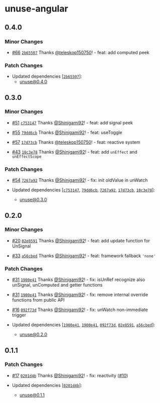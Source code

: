 # unuse-angular

## 0.4.0

### Minor Changes

- [#66](https://github.com/un-ts/unuse/pull/66) [`2b65507`](https://github.com/un-ts/unuse/commit/2b65507b7541a0847e7ed7e3a07306db49e7d831) Thanks [@teleskop150750](https://github.com/teleskop150750)! - feat: add computed peek

### Patch Changes

- Updated dependencies [[`2b65507`](https://github.com/un-ts/unuse/commit/2b65507b7541a0847e7ed7e3a07306db49e7d831)]:
  - unuse@0.4.0

## 0.3.0

### Minor Changes

- [#51](https://github.com/un-ts/unuse/pull/51) [`c753147`](https://github.com/un-ts/unuse/commit/c7531471fa474d2db8a9f836d9da86b28ba9cb5f) Thanks [@Shinigami92](https://github.com/Shinigami92)! - feat: add signal peek

- [#55](https://github.com/un-ts/unuse/pull/55) [`79dd6cb`](https://github.com/un-ts/unuse/commit/79dd6cbaebfa6c74c57351d4a4fc8e5eac1591f4) Thanks [@Shinigami92](https://github.com/Shinigami92)! - feat: useToggle

- [#57](https://github.com/un-ts/unuse/pull/57) [`17d73cb`](https://github.com/un-ts/unuse/commit/17d73cbe9c9b717f40b33e14caf9e3c3d0d14775) Thanks [@teleskop150750](https://github.com/teleskop150750)! - feat: reactive system

- [#43](https://github.com/un-ts/unuse/pull/43) [`18c3e78`](https://github.com/un-ts/unuse/commit/18c3e78ea91f9ca7b4d084ba95d0b6d7cf9f6f12) Thanks [@Shinigami92](https://github.com/Shinigami92)! - feat: add `unEffect` and `unEffectScope`

### Patch Changes

- [#54](https://github.com/un-ts/unuse/pull/54) [`7267a92`](https://github.com/un-ts/unuse/commit/7267a9231716e64bf5114825ea0d85119b6a973c) Thanks [@Shinigami92](https://github.com/Shinigami92)! - fix: init oldValue in unWatch

- Updated dependencies [[`c753147`](https://github.com/un-ts/unuse/commit/c7531471fa474d2db8a9f836d9da86b28ba9cb5f), [`79dd6cb`](https://github.com/un-ts/unuse/commit/79dd6cbaebfa6c74c57351d4a4fc8e5eac1591f4), [`7267a92`](https://github.com/un-ts/unuse/commit/7267a9231716e64bf5114825ea0d85119b6a973c), [`17d73cb`](https://github.com/un-ts/unuse/commit/17d73cbe9c9b717f40b33e14caf9e3c3d0d14775), [`18c3e78`](https://github.com/un-ts/unuse/commit/18c3e78ea91f9ca7b4d084ba95d0b6d7cf9f6f12)]:
  - unuse@0.3.0

## 0.2.0

### Minor Changes

- [#20](https://github.com/un-ts/unuse/pull/20) [`02e8591`](https://github.com/un-ts/unuse/commit/02e8591f37c5a7838eff76be53b01eab42adadff) Thanks [@Shinigami92](https://github.com/Shinigami92)! - feat: add update function for UnSignal

- [#33](https://github.com/un-ts/unuse/pull/33) [`a56cbed`](https://github.com/un-ts/unuse/commit/a56cbedc6c6cd383efda784baee55f74956e43e0) Thanks [@Shinigami92](https://github.com/Shinigami92)! - feat: framework fallback `'none'`

### Patch Changes

- [#31](https://github.com/un-ts/unuse/pull/31) [`1900e41`](https://github.com/un-ts/unuse/commit/1900e4110e6d56ba72c3a70043c64160daf7e25c) Thanks [@Shinigami92](https://github.com/Shinigami92)! - fix: isUnRef recognize also unSignal, unComputed and getter functions

- [#31](https://github.com/un-ts/unuse/pull/31) [`1900e41`](https://github.com/un-ts/unuse/commit/1900e4110e6d56ba72c3a70043c64160daf7e25c) Thanks [@Shinigami92](https://github.com/Shinigami92)! - fix: remove internal override functions from public API

- [#16](https://github.com/un-ts/unuse/pull/16) [`092f73d`](https://github.com/un-ts/unuse/commit/092f73d81db3cba1d225a6f5b43872901a28b202) Thanks [@Shinigami92](https://github.com/Shinigami92)! - fix: unWatch non-immediate trigger

- Updated dependencies [[`1900e41`](https://github.com/un-ts/unuse/commit/1900e4110e6d56ba72c3a70043c64160daf7e25c), [`1900e41`](https://github.com/un-ts/unuse/commit/1900e4110e6d56ba72c3a70043c64160daf7e25c), [`092f73d`](https://github.com/un-ts/unuse/commit/092f73d81db3cba1d225a6f5b43872901a28b202), [`02e8591`](https://github.com/un-ts/unuse/commit/02e8591f37c5a7838eff76be53b01eab42adadff), [`a56cbed`](https://github.com/un-ts/unuse/commit/a56cbedc6c6cd383efda784baee55f74956e43e0)]:
  - unuse@0.2.0

## 0.1.1

### Patch Changes

- [#17](https://github.com/un-ts/unuse/pull/17) [`0201d4b`](https://github.com/un-ts/unuse/commit/0201d4bf2981c13e7b3f952dd217cc9f3413a379) Thanks [@Shinigami92](https://github.com/Shinigami92)! - fix: reactivity ([#10](https://github.com/un-ts/unuse/pull/10))

- Updated dependencies [[`0201d4b`](https://github.com/un-ts/unuse/commit/0201d4bf2981c13e7b3f952dd217cc9f3413a379)]:
  - unuse@0.1.1
